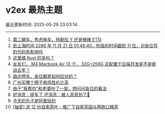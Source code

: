 # v2ex 最热主题

最近更新时间: 2025-05-29 23:03:14

--- 
1. [第二辆车，考虑电车，特斯拉 Y 还是微辣 ET5t](https://www.v2ex.com/t/1135041) 
2. [到上海时间 2286 年 11 月 21 日 01:46:40，秒级的时间戳到 11 位，对各位写的代码有影响吗](https://www.v2ex.com/t/1135042) 
3. [这里搞 Rust 的多吗？](https://www.v2ex.com/t/1135037) 
4. [友友们， M4 Macbook Air 13 寸， 32G+256G 这配置干后端开发是不是能战五年？](https://www.v2ex.com/t/1135050) 
5. [路边停车，各位都是如何应对的？](https://www.v2ex.com/t/1135063) 
6. [广州买哪个牌子电鸡性价比高](https://www.v2ex.com/t/1135100) 
7. [由于“我帮你”和老婆吵了一架，想问问各位的看法](https://www.v2ex.com/t/1135164) 
8. [好消息：提车了 坏消息：被人恶意划了🤬](https://www.v2ex.com/t/1135205) 
9. [今天的乐子是阿里给的](https://www.v2ex.com/t/1135099) 
10. [[抽奖] 送 12 份自家茶叶 - 推广下自家茶园与两款口粮茶](https://www.v2ex.com/t/1135227) 
